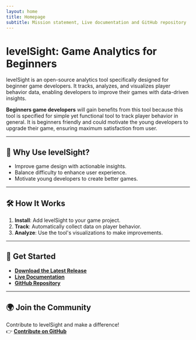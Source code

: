 ```yaml
---
layout: home
title: Homepage
subtitle: Mission statement, Live documentation and GitHub repository
---
```


# levelSight: Game Analytics for Beginners

levelSight is an open-source analytics tool specifically designed for beginner game developers. It tracks, analyzes, and visualizes player behavior data, enabling developers to improve their games with data-driven insights. 

**Beginners game developers** will gain benefits from this tool because this tool is specified for simple yet functional tool to track player behavior in general. It is beginners friendly and could motivate the young developers to upgrade their game, ensuring maximum satisfaction from user. 

---

## 🎯 **Why Use levelSight?**
- Improve game design with actionable insights.
- Balance difficulty to enhance user experience.
- Motivate young developers to create better games.

---

## 🛠️ **How It Works**
1. **Install**: Add levelSight to your game project.
2. **Track**: Automatically collect data on player behavior.
3. **Analyze**: Use the tool's visualizations to make improvements.

---

## 🔗 **Get Started**
- **[Download the Latest Release](https://github.com/nabilachemansor/levelSight-simple-game-analytic-tool/releases/tag/v0.0.1)**
- **[Live Documentation](https://docs.google.com/document/d/160q1qgwh-Z7d9q4Ufo7B6-af3894MsSimJdnopgx5BI/edit?usp=sharing)**
- **[GitHub Repository](https://github.com/nabilachemansor/levelSight-simple-game-analytic-tool)**

---

## 🌍 **Join the Community**
Contribute to levelSight and make a difference!  
👉 **[Contribute on GitHub](https://github.com/nabilachemansor/levelSight-simple-game-analytic-tool)**



